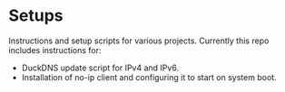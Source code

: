 # Setups
Instructions and setup scripts for various projects.
Currently this repo includes instructions for:
- DuckDNS update script for IPv4 and IPv6.
- Installation of no-ip client and configuring it to start on system boot.
